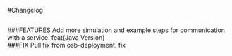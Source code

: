 #Changelog   
##   
###FEATURES
    Add more simulation and example steps for communication with a service. feat(Java Version)   
###FIX
    Pull fix from osb-deployment. fix
